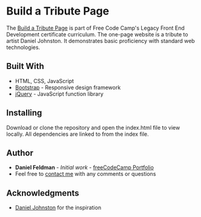 # Build a Tribute Page

The [Build a Tribute Page](https://feldbot.github.io/fcc-tribute/) is part of Free Code Camp's Legacy Front End Development certificate curriculum. The one-page website is a tribute to artist Daniel Johnston. It demonstrates basic proficiency with standard web technologies.

## Built With

- HTML, CSS, JavaScript
- [Bootstrap](http://getbootstrap.com/) - Responsive design framework
- [jQuery](https://jquery.com/) - JavaScript function library

## Installing

Download or clone the repository and open the index.html file to view locally. All dependencies are linked to from the index file.

## Author

* **Daniel Feldman** - *Initial work* - [freeCodeCamp Portfolio](https://feldbot.github.io/fcc-portfolio/)
* Feel free to [contact me](mailto:feldbot@gmail.com) with any comments or questions

## Acknowledgments

* [Daniel Johnston](http://www.hihowareyou.com/) for the inspiration

